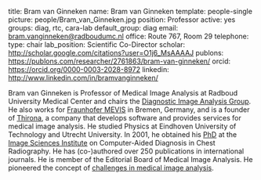 title: Bram van Ginneken
name: Bram van Ginneken
template: people-single
picture: people/Bram_van_Ginneken.jpg
position: Professor
active: yes
groups: diag, rtc, cara-lab
default_group: diag
email: bram.vanginneken@radboudumc.nl
office: Route 767, Room 29
telephone:
type: chair
lab_position: Scientific Co-Director
scholar: http://scholar.google.com/citations?user=O1j6_MsAAAAJ
publons: https://publons.com/researcher/2761863/bram-van-ginneken/
orcid: https://orcid.org/0000-0003-2028-8972
linkedin: http://www.linkedin.com/in/bramvanginneken/

Bram van Ginneken is Professor of Medical Image Analysis at Radboud University Medical Center and chairs the [Diagnostic Image Analysis Group](https://www.diagnijmegen.nl/). He also works for [Fraunhofer MEVIS](https://www.mevis.fraunhofer.de/) in Bremen, Germany, and is a founder of [Thirona](https://thirona.eu/), a company that develops software and provides services for medical image analysis. He studied Physics at Eindhoven University of Technology and Utrecht University. In 2001, he obtained his [PhD](/publications/ginn01a) at the [Image Sciences Institute](https://www.isi.uu.nl/) on Computer-Aided Diagnosis in Chest Radiography. He has (co-)authored over 250 publications in international journals. He is member of the Editorial Board of Medical Image Analysis. He pioneered the concept of [challenges in medical image analysis](https://grand-challenge.org/).
